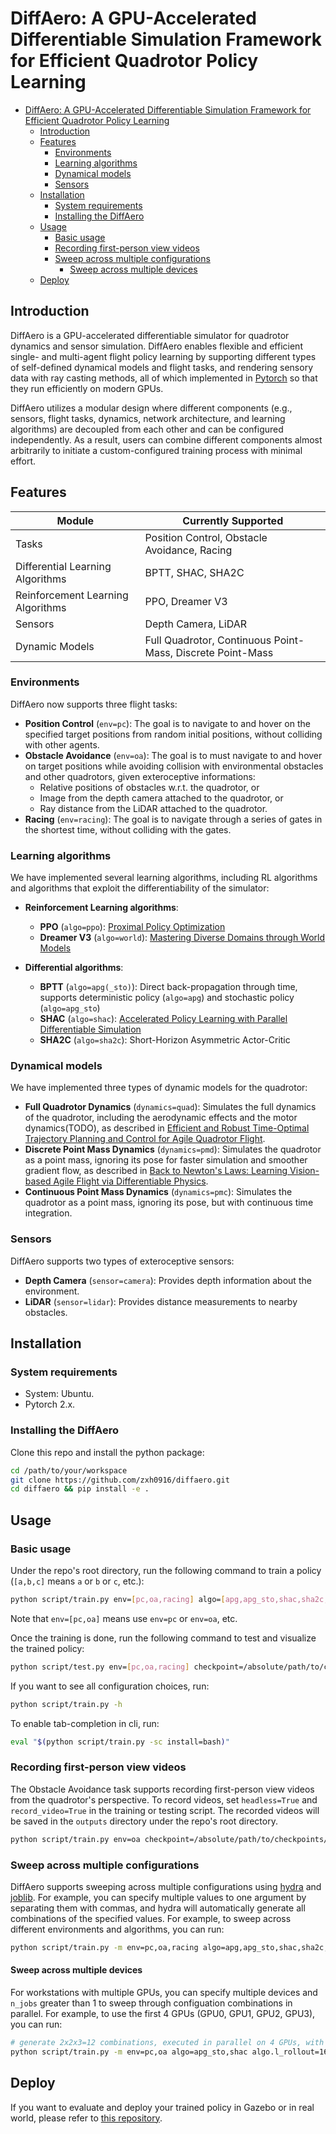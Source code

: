 # DiffAero: A GPU-Accelerated Differentiable Simulation Framework for Efficient Quadrotor Policy Learning

- [DiffAero: A GPU-Accelerated Differentiable Simulation Framework for Efficient Quadrotor Policy Learning](#diffaero-a-gpu-accelerated-differentiable-simulation-framework-for-efficient-quadrotor-policy-learning)
  - [Introduction](#introduction)
  - [Features](#features)
    - [Environments](#environments)
    - [Learning algorithms](#learning-algorithms)
    - [Dynamical models](#dynamical-models)
    - [Sensors](#sensors)
  - [Installation](#installation)
    - [System requirements](#system-requirements)
    - [Installing the DiffAero](#installing-the-diffaero)
  - [Usage](#usage)
    - [Basic usage](#basic-usage)
    - [Recording first-person view videos](#recording-first-person-view-videos)
    - [Sweep across multiple configurations](#sweep-across-multiple-configurations)
      - [Sweep across multiple devices](#sweep-across-multiple-devices)
  - [Deploy](#deploy)

## Introduction

DiffAero is a GPU-accelerated differentiable simulator for quadrotor dynamics and sensor simulation. DiffAero enables flexible and efficient single- and multi-agent flight policy learning by supporting different types of self-defined dynamical models and flight tasks, and rendering sensory data with ray casting methods, all of which implemented in [Pytorch](https://www.pytorch.org) so that they run efficiently on modern GPUs.

DiffAero utilizes a modular design where different components (e.g., sensors, flight tasks, dynamics, network architecture, and learning algorithms) are decoupled from each other and can be configured independently. As a result, users can combine different components almost arbitrarily to initiate a custom-configured training process with minimal effort.

## Features
<!-- Inserted English summary table -->
| Module         | Currently Supported                                                     |
|----------------|-------------------------------------------------------------------------|
| Tasks          | Position Control, Obstacle Avoidance, Racing                            |
| Differential  Learning Algorithms     | BPTT, SHAC, SHA2C                                |
| Reinforcement Learning Algorithms     | PPO, Dreamer V3                                  |
| Sensors        | Depth Camera, LiDAR                                                     |
| Dynamic Models | Full Quadrotor, Continuous Point-Mass, Discrete Point-Mass                        |

### Environments

DiffAero now supports three flight tasks: 
- **Position Control** (`env=pc`): The goal is to navigate to and hover on the specified target positions from random initial positions, without colliding with other agents.
- **Obstacle Avoidance** (`env=oa`): The goal is to must navigate to and hover on target positions while avoiding collision with environmental obstacles and other quadrotors, given exteroceptive informations:
  - Relative positions of obstacles w.r.t. the quadrotor, or
  - Image from the depth camera attached to the quadrotor, or
  - Ray distance from the LiDAR attached to the quadrotor.
- **Racing** (`env=racing`): The goal is to navigate through a series of gates in the shortest time, without colliding with the gates.

### Learning algorithms

We have implemented several learning algorithms, including RL algorithms and algorithms that exploit the differentiability of the simulator:

- **Reinforcement Learning algorithms**:
    - **PPO** (`algo=ppo`): [Proximal Policy Optimization](https://arxiv.org/abs/1707.06347)
    - **Dreamer V3** (`algo=world`): [Mastering Diverse Domains through World Models](http://arxiv.org/abs/2301.04104)

- **Differential algorithms**:
    - **BPTT** (`algo=apg(_sto)`): Direct back-propagation through time, supports deterministic policy (`algo=apg`) and stochastic policy (`algo=apg_sto`)
    - **SHAC** (`algo=shac`): [Accelerated Policy Learning with Parallel Differentiable Simulation](http://arxiv.org/abs/2204.07137)
    - **SHA2C** (`algo=sha2c`): Short-Horizon Asymmetric Actor-Critic

### Dynamical models

We have implemented three types of dynamic models for the quadrotor:
- **Full Quadrotor Dynamics** (`dynamics=quad`): Simulates the full dynamics of the quadrotor, including the aerodynamic effects and the motor dynamics(TODO), as described in [Efficient and Robust Time-Optimal Trajectory Planning and Control for Agile Quadrotor Flight](http://arxiv.org/abs/2305.02772).
- **Discrete Point Mass Dynamics** (`dynamics=pmd`): Simulates the quadrotor as a point mass, ignoring its pose for faster simulation and smoother gradient flow, as described in [Back to Newton's Laws: Learning Vision-based Agile Flight via Differentiable Physics](http://arxiv.org/abs/2407.10648).
- **Continuous Point Mass Dynamics** (`dynamics=pmc`): Simulates the quadrotor as a point mass, ignoring its pose, but with continuous time integration.

### Sensors
DiffAero supports two types of exteroceptive sensors:
- **Depth Camera** (`sensor=camera`): Provides depth information about the environment.
- **LiDAR** (`sensor=lidar`): Provides distance measurements to nearby obstacles.

## Installation

### System requirements

- System: Ubuntu.
- Pytorch 2.x.

### Installing the DiffAero

Clone this repo and install the python package:

```bash
cd /path/to/your/workspace
git clone https://github.com/zxh0916/diffaero.git
cd diffaero && pip install -e .
```

## Usage

### Basic usage
Under the repo's root directory, run the following command to train a policy (`[a,b,c]` means `a` or `b` or `c`, etc.):

```bash
python script/train.py env=[pc,oa,racing] algo=[apg,apg_sto,shac,sha2c,ppo,world] n_envs=4096 algo.l_rollout=32 headless=True
```

Note that `env=[pc,oa]` means use `env=pc` or `env=oa`, etc.

Once the training is done, run the following command to test and visualize the trained policy:

```bash
python script/test.py env=[pc,oa,racing] checkpoint=/absolute/path/to/checkpoints/directory use_training_cfg=True n_envs=64 headless=False
```

If you want to see all configuration choices, run:

```bash
python script/train.py -h
```

To enable tab-completion in cli, run:
```bash
eval "$(python script/train.py -sc install=bash)"
```

### Recording first-person view videos

The Obstacle Avoidance task supports recording first-person view videos from the quadrotor's perspective. To record videos, set `headless=True` and `record_video=True` in the training or testing script. The recorded videos will be saved in the `outputs` directory under the repo's root directory.
```bash
python script/train.py env=oa checkpoint=/absolute/path/to/checkpoints/directory use_training_cfg=True n_envs=16 headless=True record_video=True
```

### Sweep across multiple configurations

DiffAero supports sweeping across multiple configurations using [hydra](https://hydra.cc) and [joblib](https://joblib.readthedocs.io/en/stable/). For example, you can specify multiple values to one argument by separating them with commas, and hydra will automatically generate all combinations of the specified values. For example, to sweep across different environments and algorithms, you can run:
```bash
python script/train.py -m env=pc,oa,racing algo=apg,apg_sto,shac,sha2c,ppo,world # generate 3x6=18 combinations, executed sequentially
```

#### Sweep across multiple devices

For workstations with multiple GPUs, you can specify multiple devices and `n_jobs` greater than 1 to sweep through configuation combinations in parallel. For example, to use the first 4 GPUs (GPU0, GPU1, GPU2, GPU3), you can run:
```bash
# generate 2x2x3=12 combinations, executed in parallel on 4 GPUs, with 3 jobs each
python script/train.py -m env=pc,oa algo=apg_sto,shac algo.l_rollout=16,32,64 n_jobs=4 device="0123" 
```

## Deploy

If you want to evaluate and deploy your trained policy in Gazebo or in real world, please refer to [this repository](https://github.com/zxh0916/diffaero-deploy).
